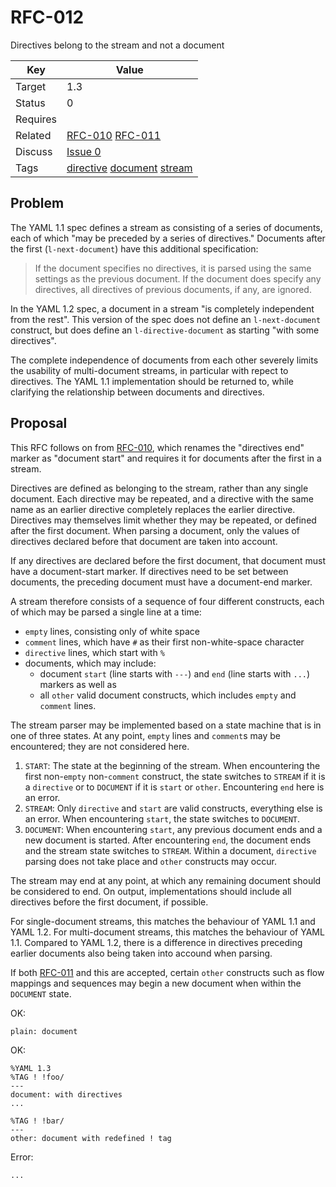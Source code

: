 RFC-012
=======

Directives belong to the stream and not a document


| Key | Value |
| --- | --- |
| Target | 1.3 |
| Status | 0 |
| Requires | |
| Related | [RFC-010](RFC-010.md) [RFC-011](RFC-011.md) |
| Discuss | [Issue 0](../../issues/0) |
| Tags | [directive]() [document]() [stream]() |


## Problem

The YAML 1.1 spec defines a stream as consisting of a series of documents, each of which "may be preceded by a series of directives."
Documents after the first (`l-next-document`) have this additional specification:
> If the document specifies no directives, it is parsed using the same settings as the previous document.
> If the document does specify any directives, all directives of previous documents, if any, are ignored.

In the YAML 1.2 spec, a document in a stream "is completely independent from the rest".
This version of the spec does not define an `l-next-document` construct, but does define an `l-directive-document` as starting "with some directives".

The complete independence of documents from each other severely limits the usability of multi-document streams, in particular with repect to directives.
The YAML 1.1 implementation should be returned to, while clarifying the relationship between documents and directives.


## Proposal

This RFC follows on from [RFC-010](RFC-010.md), which renames the "directives end" marker as "document start" and requires it for documents after the first in a stream.

Directives are defined as belonging to the stream, rather than any single document.
Each directive may be repeated, and a directive with the same name as an earlier directive completely replaces the earlier directive.
Directives may themselves limit whether they may be repeated, or defined after the first document.
When parsing a document, only the values of directives declared before that document are taken into account.

If any directives are declared before the first document, that document must have a document-start marker.
If directives need to be set between documents, the preceding document must have a document-end marker.

A stream therefore consists of a sequence of four different constructs, each of which may be parsed a single line at a time:
* `empty` lines, consisting only of white space
* `comment` lines, which have `#` as their first non-white-space character
* `directive` lines, which start with `%`
* documents, which may include:
  * document `start` (line starts with `---`) and `end` (line starts with `...`) markers as well as
  * all `other` valid document constructs, which includes `empty` and `comment` lines.

The stream parser may be implemented based on a state machine that is in one of three states.
At any point, `empty` lines and `comment`s may be encountered; they are not considered here.
1. `START`: The state at the beginning of the stream.
   When encountering the first non-`empty` non-`comment` construct, the state switches to `STREAM` if it is a `directive` or to `DOCUMENT` if it is `start` or `other`.
   Encountering `end` here is an error.
2. `STREAM`: Only `directive` and `start` are valid constructs, everything else is an error.
   When encountering `start`, the state switches to `DOCUMENT`.
3. `DOCUMENT`:
   When encountering `start`, any previous document ends and a new document is started.
   After encountering `end`, the document ends and the stream state switches to `STREAM`.
   Within a document, `directive` parsing does not take place and `other` constructs may occur.

The stream may end at any point, at which any remaining document should be considered to end.
On output, implementations should include all directives before the first document, if possible.

For single-document streams, this matches the behaviour of YAML 1.1 and YAML 1.2.
For multi-document streams, this matches the behaviour of YAML 1.1.
Compared to YAML 1.2, there is a difference in directives preceding earlier documents also being taken into accound when parsing.

If both [RFC-011](RFC-011.md) and this are accepted, certain `other` constructs such as flow mappings and sequences may begin a new document when within the `DOCUMENT` state.

OK:
```
plain: document
```

OK:
```
%YAML 1.3
%TAG ! !foo/
---
document: with directives
...

%TAG ! !bar/
---
other: document with redefined ! tag
```

Error:
```
...
```

